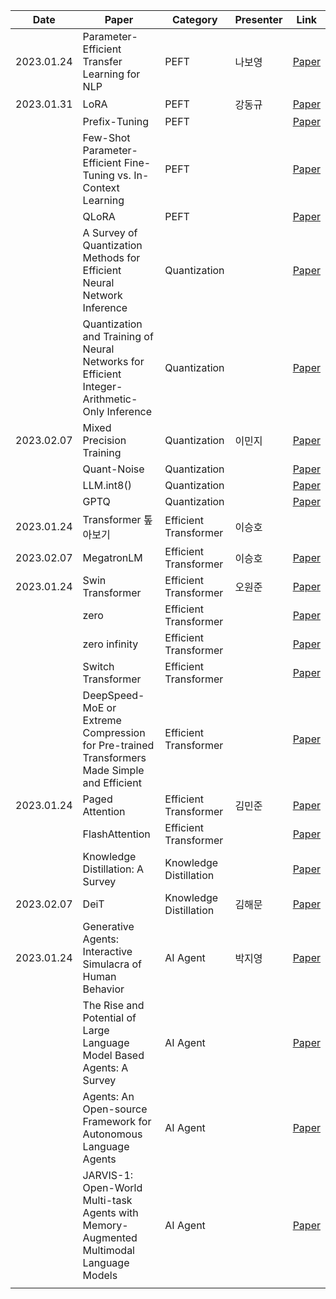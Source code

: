 
| Date       | Paper                                                                                          | Category               | Presenter | Link                                      |
| ---------- | ---------------------------------------------------------------------------------------------- | ---------------------- | --------- | ----------------------------------------- |
| 2023.01.24 | Parameter-Efficient Transfer Learning for NLP                                                 | PEFT                   | 나보영    | [Paper](https://arxiv.org/abs/1902.00751) |
| 2023.01.31 | LoRA                                                                                          | PEFT                   | 강동규    | [Paper](https://arxiv.org/abs/2106.09685) |
|            | Prefix-Tuning                                                                                 | PEFT                   |           | [Paper](https://arxiv.org/abs/2101.00190) |
|            | Few-Shot Parameter-Efficient Fine-Tuning vs. In-Context Learning                              | PEFT                   |           | [Paper](https://arxiv.org/abs/2205.05638) |
|            | QLoRA                                                                                         | PEFT                   |           | [Paper](https://arxiv.org/abs/2305.14314) |
|            | A Survey of Quantization Methods for Efficient Neural Network Inference                       | Quantization           |           | [Paper](https://arxiv.org/abs/2103.13630) |
|            | Quantization and Training of Neural Networks for Efficient Integer-Arithmetic-Only Inference  | Quantization           |           | [Paper](https://arxiv.org/abs/1712.05877) |
| 2023.02.07 | Mixed Precision Training                                                                      | Quantization           | 이민지    | [Paper](https://arxiv.org/abs/1710.03740) |
|            | Quant-Noise                                                                                   | Quantization           |           | [Paper](https://arxiv.org/abs/2004.07320) |
|            | LLM.int8()                                                                                    | Quantization           |           | [Paper](https://arxiv.org/abs/2208.07339) |
|            | GPTQ                                                                                          | Quantization           |           | [Paper](https://arxiv.org/abs/2210.17323) |
| 2023.01.24 | Transformer 톺아보기                                                                           | Efficient Transformer  | 이승호    |                                           |
| 2023.02.07 | MegatronLM                                                                                    | Efficient Transformer  | 이승호    | [Paper](https://arxiv.org/abs/1909.08053) |
| 2023.01.24 | Swin Transformer                                                                              | Efficient Transformer  | 오원준    | [Paper](https://arxiv.org/abs/2103.14030) |
|            | zero                                                                                          | Efficient Transformer  |           | [Paper](https://arxiv.org/abs/1910.02054) |
|            | zero infinity                                                                                 | Efficient Transformer  |           | [Paper](https://arxiv.org/abs/2104.07857) |
|            | Switch Transformer                                                                            | Efficient Transformer  |           | [Paper](https://arxiv.org/abs/2101.03961) |
|            | DeepSpeed-MoE or Extreme Compression for Pre-trained Transformers Made Simple and Efficient   | Efficient Transformer  |           | [Paper](https://arxiv.org/abs/2201.05596) |
| 2023.01.24 | Paged Attention                                                                               | Efficient Transformer  | 김민준    | [Paper](https://arxiv.org/abs/2309.06180) |
|            | FlashAttention                                                                                | Efficient Transformer  |           | [Paper](https://arxiv.org/abs/2205.14135) |
|            | Knowledge Distillation: A Survey                                                              | Knowledge Distillation |           | [Paper](https://arxiv.org/abs/2006.05525) |
| 2023.02.07 | DeiT                                                                                          | Knowledge Distillation | 김해문    | [Paper](https://arxiv.org/abs/2012.12877) |
| 2023.01.24 | Generative Agents: Interactive Simulacra of Human Behavior                                    | AI Agent               | 박지영    | [Paper](https://arxiv.org/abs/2304.03442) |
|            | The Rise and Potential of Large Language Model Based Agents: A Survey                         | AI Agent               |           | [Paper](https://arxiv.org/abs/2309.07864) |
|            | Agents: An Open-source Framework for Autonomous Language Agents                               | AI Agent               |           | [Paper](https://arxiv.org/abs/2309.07870) |
|            | JARVIS-1: Open-World Multi-task Agents with Memory-Augmented Multimodal Language Models       | AI Agent               |           | [Paper](https://arxiv.org/abs/2311.05997) |
|            |                                                                                                |                        |           |                                           |
